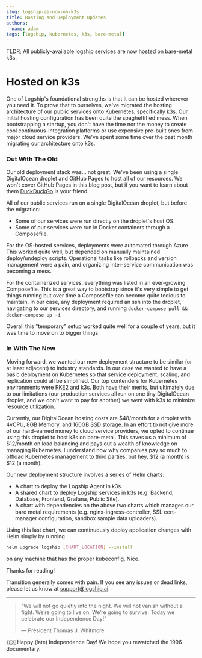 ```yaml
---
slug: logship-ai-now-on-k3s
title: Hosting and Deployment Updates
authors:
  name: adam
tags: [logship, kubernetes, k3s, bare-metal]
---
```


TLDR; All publicly-available logship services are now hosted on bare-metal k3s.

# Hosted on k3s

One of Logship's foundational strengths is that it can be hosted wherever you need it. To prove that to ourselves, we've migrated the hosting architecture of our public services onto Kubernetes, specifically [k3s](https://k3s.io/). Our initial hosting configuration has been quite the spaghettified mess. When bootstrapping a startup, you don't have the time nor the money to create cool continuous-integration platforms or use expensive pre-built ones from major cloud service providers. We've spent some time over the past month migrating our architecture onto k3s. 

### Out With The Old

Our old deployment stack was... not great. We've been using a single DigitalOcean droplet and GitHub Pages to host all of our resources. We won't cover GitHub Pages in this blog post, but if you want to learn about them [DuckDuckGo](https://duckduckgo.com/?q=GitHub+Pages) is your friend.

All of our public services run on a single DigitalOcean droplet, but before the migration:
- Some of our services were run directly on the droplet's host OS.
- Some of our services were run in Docker containers through a Composefile.

For the OS-hosted services, deployments were automated through Azure. This worked quite well, but depended on manually maintained deploy/undeploy scripts. Operational tasks like rollbacks and version management were a pain, and organizing inter-service communication was becoming a mess.

For the containerized services, everything was listed in an ever-growing Composefile. This is a great way to bootstrap since it's very simple to get things running but over time a Composefile can become quite tedious to maintain. In our case, any deployment required an ssh into the droplet, navigating to our services directory, and running `docker-compose pull && docker-compose up -d`.

Overall this "temporary" setup worked quite well for a couple of years, but it was time to move on to bigger things.

### In With The New

Moving forward, we wanted our new deployment structure to be similar (or at least adjacent) to industry standards. In our case we wanted to have a basic deployment on Kubernetes so that service deployment, scaling, and replication could all be simplified. Our top contenders for Kubernetes environments were [RKE2](https://docs.rke2.io/) and [k3s](https://k3s.io/). Both have their merits, but ultimately due to our limitations (our production services all run on one tiny DigitalOcean droplet, and we don't want to pay for another) we went with k3s to minimize resource utilization.

Currently, our DigitalOcean hosting costs are $48/month for a droplet with 4vCPU, 8GB Memory, and 160GB SSD storage. In an effort to not give more of our hard-earned money to cloud service providers, we opted to continue using this droplet to host k3s on bare-metal. This saves us a minimum of $12/month on load balancing and pays out a wealth of knowledge on managing Kubernetes. I understand now why companies pay so much to offload Kubernetes management to third parties, but hey, $12 (a month) is $12 (a month).

Our new deployment structure involves a series of Helm charts:
- A chart to deploy the Logship Agent in k3s.
- A shared chart to deploy Logship services in k3s (e.g. Backend, Database, Frontend, Grafana, Public Site).
- A chart with dependencies on the above two charts which manages our bare metal requirements (e.g. nginx-ingress-controller, SSL cert-manager configuration, sandbox sample data uploaders).

Using this last chart, we can continuously deploy application changes with Helm simply by running

```sh
helm upgrade logship [CHART_LOCATION] --install
```
on any machine that has the proper kubeconfig. Nice.


Thanks for reading!

Transition generally comes with pain. If you see any issues or dead links, please let us know at [support@logship.ai](mailto:support@logship.ai).

---

> “We will not go quietly into the night. We will not vanish without a fight. We’re going to live on. We’re going to survive. Today we celebrate our Independence Day!”
> 
>  — President Thomas J. Whitmore

🇺🇸 Happy (late) Independence Day! We hope you rewatched the 1996 documentary.
